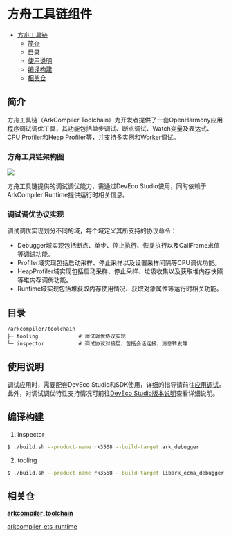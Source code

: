 # 方舟工具链组件

- [方舟工具链](#方舟工具链)
  - [简介<a name="section0001"></a>](#简介)
  - [目录<a name="section0002"></a>](#目录)
  - [使用说明<a name="section0003"></a>](#使用说明)
  - [编译构建<a name="section0004"></a>](#编译构建)
  - [相关仓<a name="section0005"></a>](#相关仓)

## 简介<a name="section0001"></a>

方舟工具链（ArkCompiler Toolchain）为开发者提供了一套OpenHarmony应用程序调试调优工具，其功能包括单步调试、断点调试、Watch变量及表达式、CPU Profiler和Heap Profiler等，并支持多实例和Worker调试。

### 方舟工具链架构图

![](/figures/arkcompiler-toolchain-arch.png)

方舟工具链提供的调试调优能力，需通过DevEco Studio使用，同时依赖于ArkCompiler Runtime提供运行时相关信息。

### 调试调优协议实现

调试调优实现划分不同的域，每个域定义其所支持的协议命令：
- Debugger域实现包括断点、单步、停止执行、恢复执行以及CallFrame求值等调试功能。
- Profiler域实现包括启动采样、停止采样以及设置采样间隔等CPU调优功能。
- HeapProfiler域实现包括启动采样、停止采样、垃圾收集以及获取堆内存快照等堆内存调优功能。
- Runtime域实现包括堆获取内存使用情况、获取对象属性等运行时相关功能。

## 目录<a name="section0002"></a>

```
/arkcompiler/toolchain
├─ tooling             # 调试调优协议实现
└─ inspector           # 调试协议对接层，包括会话连接，消息转发等
```

## 使用说明<a name="section0003"></a>

调试应用时，需要配套DevEco Studio和SDK使用，详细的指导请前往[应用调试](https://developer.harmonyos.com/cn/docs/documentation/doc-guides/ide_debug_device-0000001053822404)。此外，对调试调优特性支持情况可前往[DevEco Studio版本说明](https://developer.harmonyos.com/cn/docs/documentation/doc-releases/release_notes-0000001057597449)查看详细说明。


## 编译构建<a name="section0004"></a>
1. inspector
```sh
$ ./build.sh --product-name rk3568 --build-target ark_debugger
```
2. tooling
```sh
$ ./build.sh --product-name rk3568 --build-target libark_ecma_debugger
```

## 相关仓<a name="section0005"></a>

**[arkcompiler\_toolchain](https://gitee.com/openharmony/arkcompiler_toolchain)**

[arkcompiler\_ets\_runtime](https://gitee.com/openharmony/arkcompiler_ets_runtime)
